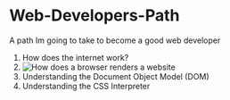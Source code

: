 # Web-Developers-Path
A path Im going to take to become a good web developer


1. How does the internet work?
2. ![How does a browser renders a website](https://www.youtube.com/watch?v=SmE4OwHztCc)
3. Understanding the Document Object Model (DOM)
4. Understanding the CSS Interpreter 

